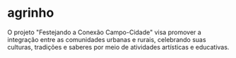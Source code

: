 # agrinho

O projeto "Festejando a Conexão Campo-Cidade" visa promover a integração entre as comunidades urbanas e rurais, celebrando suas culturas, tradições e saberes por meio de atividades artísticas e educativas.
